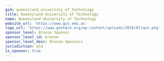 ```yaml
---
gid: queensland_university_of_technology
title: Queensland University of Technology
name: Queensland University of Technology
website_url: 'https://www.qut.edu.au'
logo_url: 'https://www.govhack.org/wp-content/uploads/2016/07/qut.png'
sponsor_level: Bronze Sponsor
sponsor_level_id: bronze
sponsor_level_desc: Bronze Sponsors
jurisdiction: qld
is_sponsor: true
---
```


